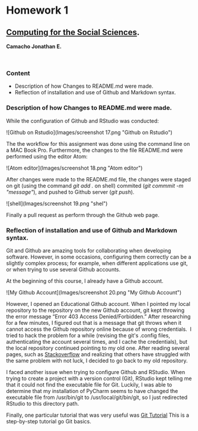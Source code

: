 # Homework 1
## [Computing for the Social Sciences][CSS].
[CSS]: https://uc-cfss.github.io/index.html
**Camacho Jonathan E.**

 <br />

### Content
- Description of how Changes to README.md were made.
- Reflection of installation and use of Github and Markdown syntax.

### Description of how Changes to README.md were made.  
While the configuration of Github and RStudio was conducted:

![Github on Rstudio](Images/screenshot 17.png "Github on Rstudio")

The the workflow for this assignment was done using the command line on a MAC Book Pro. Furthermore, the changes to the file README.md were performed using
the editor Atom:

![Atom editor](Images/screenshot 18.png "Atom editor")

After changes were made to the README.md file, the changes were staged on git (using the command *git add .* on shell) commited (*git commmit -m "message"*), and pushed to Github server (*git push*).

![shell](Images/screenshot 19.png "shel")

Finally a pull request as perform through the Github web page.

### Reflection of installation and use of Github and Markdown syntax.

Git and Github are amazing tools for collaborating when developing software. However, in some occasions, configuring them correctly can be a slightly complex process; for example, when different applications use git, or when trying to use several Github accounts.

At the beginning of this course, I already have a Github account.

![My Github Account](Images/screenshot 20.png "My Github Account")

However, I opened an Educational Github account. When I pointed my local repository to the repository on the new Github account, git kept throwing  the error message “Error 403 Access Denied/Forbidden.” After researching for a few minutes, I figured out that is a message that git throws when it cannot access the Github repository online because of wrong credentials.  I tried to hack the problem for a while (revising the git's .config files, authenticating the account several times, and I cache the credentials), but the local repository continued pointing to my old one. After reading several pages, such as [Stackoverflow][SO] and realizing that others have struggled with the same problem with not luck, I decided to go back to my old repository.

 I faced another issue when trying to configure Github and RStudio. When trying to create a project with a version control (Git), RStudio kept telling me that it could not find the executable file for Git. Luckily, I was able to determine that my installation of PyCharm seems to have changed the executable file from /usr/bin/git to /usr/local/git/bin/git, so I just redirected RStudio to this directory path.

Finally, one particular tutorial that was very useful was [Git Tutorial][GitT] This is a step-by-step tutorial go Git basics.


[SO]:http://stackoverflow.com
[GitT]:https://try.github.io/levels/1/challenges/1]
